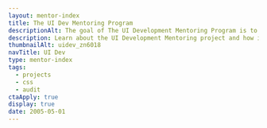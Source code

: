 ```yaml
---
layout: mentor-index
title: The UI Dev Mentoring Program
descriptionAlt: The goal of The UI Development Mentoring Program is to help everyone become a better UI developer.
description: Learn about the UI Development Mentoring project and how it could help you create high-quality, visually appealing, modern user interfaces.
thumbnailAlt: uidev_zn6018
navTitle: UI Dev
type: mentor-index
tags:
  - projects
  - css
  - audit
ctaApply: true
display: true
date: 2005-05-01
---
```

